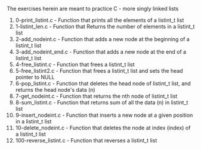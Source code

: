 The exercises herein are meant to practice C - more singly linked lists
1. 0-print_listint.c - Function that prints all the elements of a listint_t list
2. 1-listint_len.c - Function that Returns the number of elements in a listint_t list
3. 2-add_nodeint.c - Function that adds a new node at the beginning of a listint_t list
4. 3-add_nodeint_end.c - Function that adds a new node at the end of a listint_t list
5. 4-free_listint.c - Function that frees a listint_t list
6. 5-free_listint2.c - Function that frees a listint_t list and sets the head pointer to NULL
7. 6-pop_listint.c - Function that deletes the head node of listint_t list, and returns the head node's data (n)
8. 7-get_nodeint.c - Function that returns the nth node of listint_t list
9. 8-sum_listint.c - Function that returns sum of all the data (n) in listint_t list
10. 9-insert_nodeint.c - Function that inserts a new node at a given position in a listint_t list
11. 10-delete_nodeint.c - Function that deletes the node at index (index) of a listint_t list
12. 100-reverse_listint.c - Function that reverses a listint_t list
